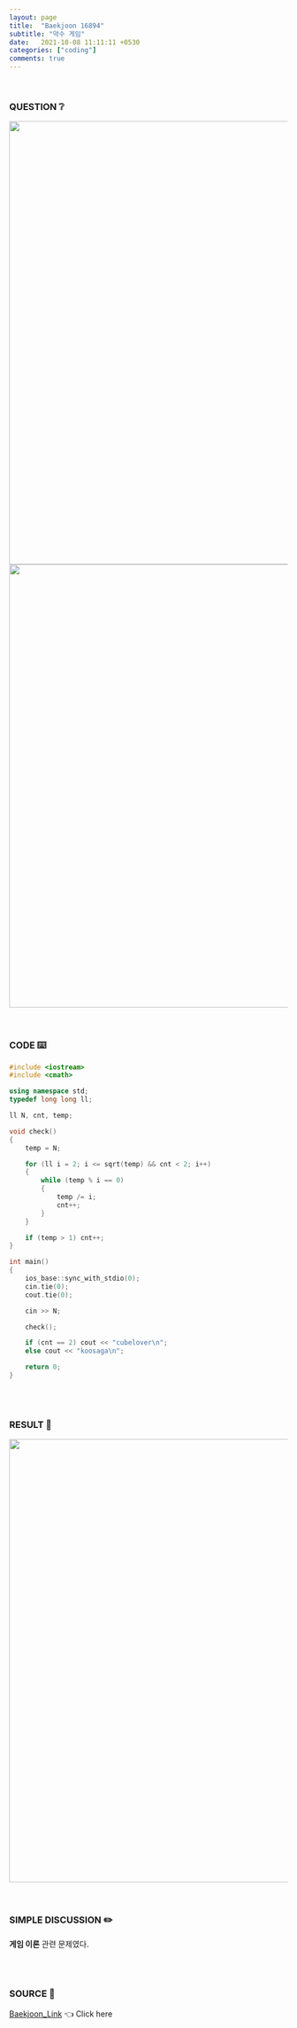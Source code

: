 ```yaml
---
layout: page
title:  "Baekjoon 16894"
subtitle: "약수 게임"
date:   2021-10-08 11:11:11 +0530
categories: ["coding"]
comments: true
---
```


<br>

### QUESTION ❔

<img src="{{ '/assets/baekjoon/16894.jpg' }}" style="width: 800px; height: auto; margin-left: auto; margin-right: auto; display: block;">
<img src="{{ '/assets/baekjoon/16894a.jpg' }}" style="width: 800px; height: auto; margin-left: auto; margin-right: auto; display: block;">  

<br>
<br>

### CODE ⌨️

```c++
#include <iostream>
#include <cmath>

using namespace std;
typedef long long ll;

ll N, cnt, temp;

void check()
{
	temp = N;

	for (ll i = 2; i <= sqrt(temp) && cnt < 2; i++)
	{
		while (temp % i == 0)
		{
			temp /= i;
			cnt++;
		}
	}

	if (temp > 1) cnt++;
}

int main()
{
	ios_base::sync_with_stdio(0);
	cin.tie(0);
	cout.tie(0);

	cin >> N;

	check();

	if (cnt == 2) cout << "cubelover\n";
	else cout << "koosaga\n";

	return 0;
}
```  

<br>
<br>

### RESULT 💛

<img src="{{ '/assets/baekjoon/16894r.jpg' }}" style="width: 800px; height: auto; margin-left: auto; margin-right: auto; display: block;">  

<br>
<br>

### SIMPLE DISCUSSION ✏️

**게임 이론** 관련 문제였다.  

<br>
<br>

### SOURCE 💎

[Baekjoon_Link][link] 👈 Click here  

<br>

<script src="https://utteranc.es/client.js"
        repo="DCherish/DCherish.github.io"
        issue-term="pathname"
        theme="boxy-light"
        crossorigin="anonymous"
        async>
</script>

[link]: https://www.acmicpc.net/problem/16894